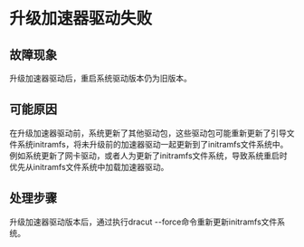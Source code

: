 # 升级加速器驱动失败<a name="ZH-CN_TOPIC_0231143172"></a>

## 故障现象<a name="section0747162541710"></a>

升级加速器驱动后，重启系统驱动版本仍为旧版本。

## 可能原因<a name="section7752122541710"></a>

在升级加速器驱动前，系统更新了其他驱动包，这些驱动包可能重新更新了引导文件系统initramfs，将未升级前的加速器驱动一起更新到了initramfs文件系统中。例如系统更新了网卡驱动，或者人为更新了initramfs文件系统，导致系统重启时优先从initramfs文件系统中加载加速器驱动。

## 处理步骤<a name="section5753192514171"></a>

升级加速器驱动版本后，通过执行dracut --force命令重新更新initramfs文件系统。

